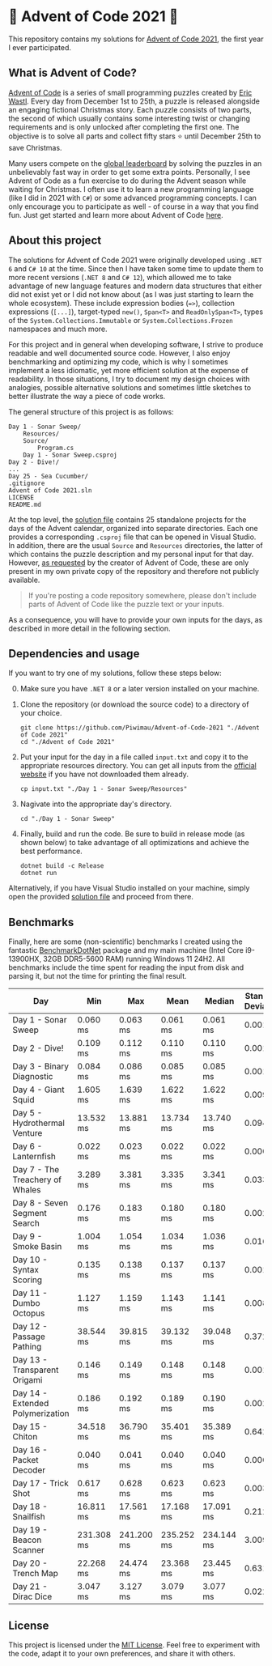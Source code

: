 # 🎄 Advent of Code 2021 🎄

This repository contains my solutions for [Advent of Code 2021](https://adventofcode.com/2021),
the first year I ever participated.

## What is Advent of Code?

[Advent of Code](https://adventofcode.com/) is a series of small programming puzzles created by
[Eric Wastl](http://was.tl/). Every day from December 1st to 25th, a puzzle is released alongside an
engaging fictional Christmas story. Each puzzle consists of two parts, the second of which usually
contains some interesting twist or changing requirements and is only unlocked after completing the
first one. The objective is to solve all parts and collect fifty stars ⭐ until December 25th to
save Christmas.

Many users compete on the [global leaderboard](https://adventofcode.com/2021/leaderboard) by
solving the puzzles in an unbelievably fast way in order to get some extra points. Personally,
I see Advent of Code as a fun exercise to do during the Advent season while waiting for Christmas.
I often use it to learn a new programming language (like I did in 2021 with `C#`) or some advanced
programming concepts. I can only encourage you to participate as well - of course in a way that you
find fun. Just get started and learn more about Advent of Code
[here](https://adventofcode.com/2021/about).

## About this project

The solutions for Advent of Code 2021 were originally developed using `.NET 6` and `C# 10` at the
time. Since then I have taken some time to update them to more recent versions (`.NET 8` and
`C# 12`), which allowed me to take advantage of new language features and modern data structures
that either did not exist yet or I did not know about (as I was just starting to learn the whole
ecosystem). These include expression bodies (`=>`), collection expressions (`[...]`), target-typed
`new()`, `Span<T>` and `ReadOnlySpan<T>`, types of the `System.Collections.Immutable` or
`System.Collections.Frozen` namespaces and much more.

For this project and in general when developing software, I strive to produce readable and well
documented source code. However, I also enjoy benchmarking and optimizing my code, which is why I
sometimes implement a less idiomatic, yet more efficient solution at the expense of readability.
In those situations, I try to document my design choices with analogies, possible alternative
solutions and sometimes little sketches to better illustrate the way a piece of code works.

The general structure of this project is as follows:

```
Day 1 - Sonar Sweep/
    Resources/
    Source/
        Program.cs
    Day 1 - Sonar Sweep.csproj
Day 2 - Dive!/
...
Day 25 - Sea Cucumber/
.gitignore
Advent of Code 2021.sln
LICENSE
README.md
```

At the top level, the [solution file](Advent+of+Code+2021.sln) contains 25 standalone projects
for the days of the Advent calendar, organized into separate directories. Each one provides a
corresponding `.csproj` file that can be opened in Visual Studio. In addition, there are the usual
`Source` and `Resources` directories, the latter of which contains the puzzle description and my
personal input for that day. However, [as requested](https://adventofcode.com/2021/about) by the
creator of Advent of Code, these are only present in my own private copy of the repository and
therefore not publicly available.

> If you're posting a code repository somewhere, please don't include parts of Advent of Code like
  the puzzle text or your inputs.

As a consequence, you will have to provide your own inputs for the days, as described in more detail
in the following section.

## Dependencies and usage

If you want to try one of my solutions, follow these steps below:

0. Make sure you have `.NET 8` or a later version installed on your machine.

1. Clone the repository (or download the source code) to a directory of your choice.
   ```shell
   git clone https://github.com/Piwimau/Advent-of-Code-2021 "./Advent of Code 2021"
   cd "./Advent of Code 2021"
   ```

2. Put your input for the day in a file called `input.txt` and copy it to the appropriate resources
   directory. You can get all inputs from the [official website](https://adventofcode.com/2021) if
   you have not downloaded them already.
   ```shell
   cp input.txt "./Day 1 - Sonar Sweep/Resources"
   ```

3. Nagivate into the appropriate day's directory.
   ```shell
   cd "./Day 1 - Sonar Sweep"
   ```

4. Finally, build and run the code. Be sure to build in release mode (as shown below) to take
   advantage of all optimizations and achieve the best performance.
   ```shell
   dotnet build -c Release
   dotnet run
   ```

Alternatively, if you have Visual Studio installed on your machine, simply open the provided
[solution file](Advent+of+Code+2021.sln) and proceed from there.

## Benchmarks

Finally, here are some (non-scientific) benchmarks I created using the fantastic
[BenchmarkDotNet](https://github.com/dotnet/BenchmarkDotNet) package and my main machine (Intel Core
i9-13900HX, 32GB DDR5-5600 RAM) running Windows 11 24H2. All benchmarks include the time spent for
reading the input from disk and parsing it, but not the time for printing the final result.

| Day                              | Min        | Max        | Mean       | Median     | Standard Deviation |
|----------------------------------|------------|------------|------------|------------|--------------------|
| Day 1 - Sonar Sweep              |   0.060 ms |   0.063 ms |   0.061 ms |   0.061 ms | 0.001 ms           |
| Day 2 - Dive!                    |   0.109 ms |   0.112 ms |   0.110 ms |   0.110 ms | 0.001 ms           |
| Day 3 - Binary Diagnostic        |   0.084 ms |   0.086 ms |   0.085 ms |   0.085 ms | 0.001 ms           |
| Day 4 - Giant Squid              |   1.605 ms |   1.639 ms |   1.622 ms |   1.622 ms | 0.009 ms           |
| Day 5 - Hydrothermal Venture     |  13.532 ms |  13.881 ms |  13.734 ms |  13.740 ms | 0.094 ms           |
| Day 6 - Lanternfish              |   0.022 ms |   0.023 ms |   0.022 ms |   0.022 ms | 0.000 ms           |
| Day 7 - The Treachery of Whales  |   3.289 ms |   3.381 ms |   3.335 ms |   3.341 ms | 0.033 ms           |
| Day 8 - Seven Segment Search     |   0.176 ms |   0.183 ms |   0.180 ms |   0.180 ms | 0.002 ms           |
| Day 9 - Smoke Basin              |   1.004 ms |   1.054 ms |   1.034 ms |   1.036 ms | 0.016 ms           |
| Day 10 - Syntax Scoring          |   0.135 ms |   0.138 ms |   0.137 ms |   0.137 ms | 0.001 ms           |
| Day 11 - Dumbo Octopus           |   1.127 ms |   1.159 ms |   1.143 ms |   1.141 ms | 0.008 ms           |
| Day 12 - Passage Pathing         |  38.544 ms |  39.815 ms |  39.132 ms |  39.048 ms | 0.372 ms           |
| Day 13 - Transparent Origami     |   0.146 ms |   0.149 ms |   0.148 ms |   0.148 ms | 0.001 ms           |
| Day 14 - Extended Polymerization |   0.186 ms |   0.192 ms |   0.189 ms |   0.190 ms | 0.002 ms           |
| Day 15 - Chiton                  |  34.518 ms |  36.790 ms |  35.401 ms |  35.389 ms | 0.642 ms           |
| Day 16 - Packet Decoder          |   0.040 ms |   0.041 ms |   0.040 ms |   0.040 ms | 0.000 ms           |
| Day 17 - Trick Shot              |   0.617 ms |   0.628 ms |   0.623 ms |   0.623 ms | 0.003 ms           |
| Day 18 - Snailfish               |  16.811 ms |  17.561 ms |  17.168 ms |  17.091 ms | 0.212 ms           |
| Day 19 - Beacon Scanner          | 231.308 ms | 241.200 ms | 235.252 ms | 234.144 ms | 3.009 ms           |
| Day 20 - Trench Map              |  22.268 ms |  24.474 ms |  23.368 ms |  23.445 ms | 0.631 ms           |
| Day 21 - Dirac Dice              |   3.047 ms |   3.127 ms |   3.079 ms |   3.077 ms | 0.022 ms           |

## License

This project is licensed under the [MIT License](LICENSE). Feel free to experiment with the code,
adapt it to your own preferences, and share it with others.